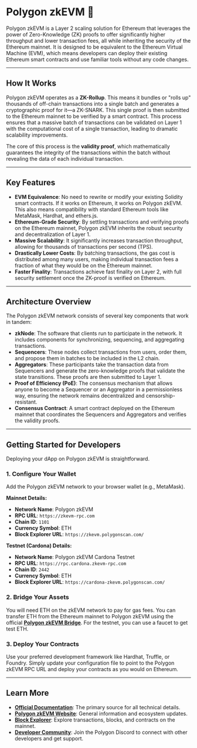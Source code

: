 # Polygon zkEVM 🧠

Polygon zkEVM is a Layer 2 scaling solution for Ethereum that leverages the power of Zero-Knowledge (ZK) proofs to offer significantly higher throughput and lower transaction fees, all while inheriting the security of the Ethereum mainnet. It is designed to be equivalent to the Ethereum Virtual Machine (EVM), which means developers can deploy their existing Ethereum smart contracts and use familiar tools without any code changes.

---

## How It Works

Polygon zkEVM operates as a **ZK-Rollup**. This means it bundles or "rolls up" thousands of off-chain transactions into a single batch and generates a cryptographic proof for it—a ZK-SNARK. This single proof is then submitted to the Ethereum mainnet to be verified by a smart contract. This process ensures that a massive batch of transactions can be validated on Layer 1 with the computational cost of a single transaction, leading to dramatic scalability improvements.

The core of this process is the **validity proof**, which mathematically guarantees the integrity of the transactions within the batch without revealing the data of each individual transaction.

---

## Key Features

* **EVM Equivalence**: No need to rewrite or modify your existing Solidity smart contracts. If it works on Ethereum, it works on Polygon zkEVM. This also means compatibility with standard Ethereum tools like MetaMask, Hardhat, and ethers.js.
* **Ethereum-Grade Security**: By settling transactions and verifying proofs on the Ethereum mainnet, Polygon zkEVM inherits the robust security and decentralization of Layer 1.
* **Massive Scalability**: It significantly increases transaction throughput, allowing for thousands of transactions per second (TPS).
* **Drastically Lower Costs**: By batching transactions, the gas cost is distributed among many users, making individual transaction fees a fraction of what they would be on the Ethereum mainnet.
* **Faster Finality**: Transactions achieve fast finality on Layer 2, with full security settlement once the ZK-proof is verified on Ethereum.

---

## Architecture Overview

The Polygon zkEVM network consists of several key components that work in tandem:

* **zkNode**: The software that clients run to participate in the network. It includes components for synchronizing, sequencing, and aggregating transactions.
* **Sequencers**: These nodes collect transactions from users, order them, and propose them in batches to be included in the L2 chain.
* **Aggregators**: These participants take the transaction data from Sequencers and generate the zero-knowledge proofs that validate the state transitions. These proofs are then submitted to Layer 1.
* **Proof of Efficiency (PoE)**: The consensus mechanism that allows anyone to become a Sequencer or an Aggregator in a permissionless way, ensuring the network remains decentralized and censorship-resistant.
* **Consensus Contract**: A smart contract deployed on the Ethereum mainnet that coordinates the Sequencers and Aggregators and verifies the validity proofs.

---

## Getting Started for Developers

Deploying your dApp on Polygon zkEVM is straightforward.

### 1. Configure Your Wallet

Add the Polygon zkEVM network to your browser wallet (e.g., MetaMask).

**Mainnet Details:**
* **Network Name**: Polygon zkEVM
* **RPC URL**: `https://zkevm-rpc.com`
* **Chain ID**: `1101`
* **Currency Symbol**: ETH
* **Block Explorer URL**: `https://zkevm.polygonscan.com/`

**Testnet (Cardona) Details:**
* **Network Name**: Polygon zkEVM Cardona Testnet
* **RPC URL**: `https://rpc.cardona.zkevm-rpc.com`
* **Chain ID**: `2442`
* **Currency Symbol**: ETH
* **Block Explorer URL**: `https://cardona-zkevm.polygonscan.com/`

### 2. Bridge Your Assets

You will need ETH on the zkEVM network to pay for gas fees. You can transfer ETH from the Ethereum mainnet to Polygon zkEVM using the official **[Polygon zkEVM Bridge](https://portal.polygon.technology/zkevm/bridge)**. For the testnet, you can use a faucet to get test ETH.

### 3. Deploy Your Contracts

Use your preferred development framework like Hardhat, Truffle, or Foundry. Simply update your configuration file to point to the Polygon zkEVM RPC URL and deploy your contracts as you would on Ethereum.

---

## Learn More

* **[Official Documentation](https://docs.polygon.technology/zkevm/)**: The primary source for all technical details.
* **[Polygon zkEVM Website](https://polygon.technology/zkevm)**: General information and ecosystem updates.
* **[Block Explorer](https://zkevm.polygonscan.com/)**: Explore transactions, blocks, and contracts on the mainnet.
* **[Developer Community](https://discord.com/invite/polygon)**: Join the Polygon Discord to connect with other developers and get support.
